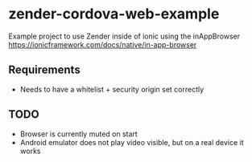 # zender-cordova-web-example
Example project to use Zender inside of ionic using the inAppBrowser <https://ionicframework.com/docs/native/in-app-browser>

## Requirements
- Needs to have a whitelist + security origin set correctly

## TODO
- Browser is currently muted on start
- Android emulator does not play video visible, but on a real device it works

